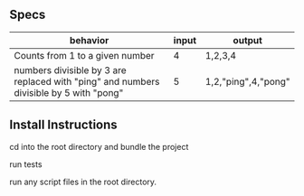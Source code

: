 ## Specs
|behavior|input|output|
|-|-|-|
|Counts from 1 to a given number|4|1,2,3,4|
|numbers divisible by 3 are replaced with "ping" and numbers divisible by 5 with "pong"|5|1,2,"ping",4,"pong"|

## Install Instructions
cd into the root directory and bundle the project

run tests

run any script files in the root directory.
